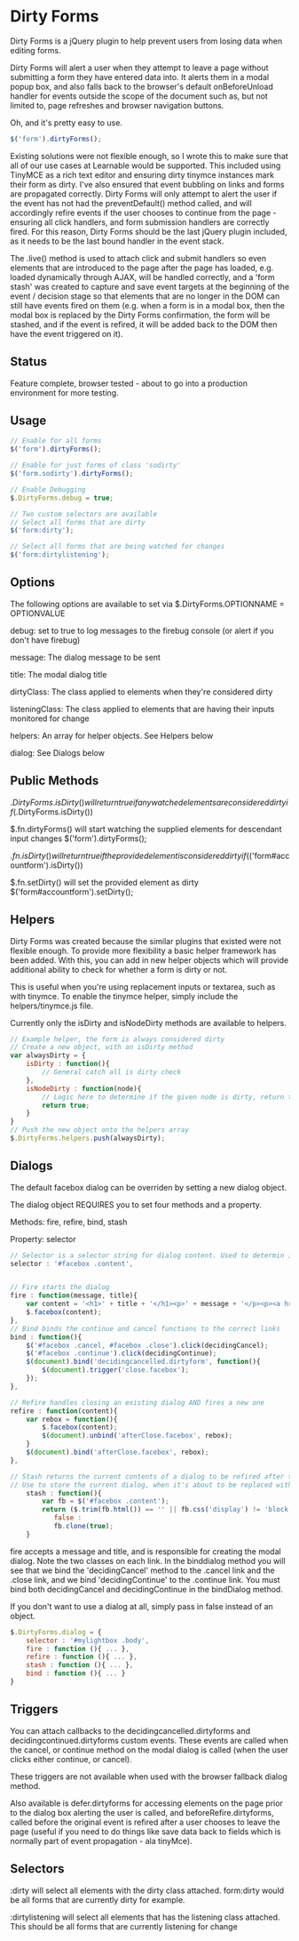 Dirty Forms
=======================================
Dirty Forms is a jQuery plugin to help prevent users from losing data when editing forms.

Dirty Forms will alert a user when they attempt to leave a page without submitting a form they have entered data into. It alerts them in a modal popup box, and also falls back to the browser's default onBeforeUnload handler for events outside the scope of the document such as, but not limited to, page refreshes and browser navigation buttons.

Oh, and it's pretty easy to use.
	
```javascript
$('form').dirtyForms();
```

Existing solutions were not flexible enough, so I wrote this to make sure that all of our use cases at Learnable would be supported. This included using TinyMCE as a rich text editor and ensuring dirty tinymce instances mark their form as dirty. I've also ensured that event bubbling on links and forms are propagated correctly. Dirty Forms will only attempt to alert the user if the event has not had the preventDefault() method called, and will accordingly refire events if the user chooses to continue from the page - ensuring all click handlers, and form submission handlers are correctly fired. For this reason, Dirty Forms should be the last jQuery plugin included, as it needs to be the last bound handler in the event stack.

The .live() method is used to attach click and submit handlers so even elements that are introduced to the page after the page has loaded, e.g. loaded dynamically through AJAX, will be handled correctly, and a 'form stash' was created to capture and save event targets at the beginning of the event / decision stage so that elements that are no longer in the DOM can still have events fired on them (e.g. when a form is in a modal box, then the modal box is replaced by the Dirty Forms confirmation, the form will be stashed, and if the event is refired, it will be added back to the DOM then have the event triggered on it). 

Status
---------------------------------
Feature complete, browser tested - about to go into a production environment for more testing.

Usage
---------------------------------
```javascript
// Enable for all forms
$('form').dirtyForms();

// Enable for just forms of class 'sodirty'
$('form.sodirty').dirtyForms();

// Enable Debugging
$.DirtyForms.debug = true;

// Two custom selectors are available
// Select all forms that are dirty
$('form:dirty');

// Select all forms that are being watched for changes
$('form:dirtylistening');
```

Options
---------------------------------
The following options are available to set via $.DirtyForms.OPTIONNAME = OPTIONVALUE

debug: set to true to log messages to the firebug console (or alert if you don't have firebug)

message: The dialog message to be sent

title: The modal dialog title

dirtyClass: The class applied to elements when they're considered dirty

listeningClass: The class applied to elements that are having their inputs monitored for change

helpers: An array for helper objects. See Helpers below

dialog: See Dialogs below


Public Methods
---------------------------------
$.DirtyForms.isDirty() will return true if any watched elements are considered dirty
	if($.DirtyForms.isDirty())

$.fn.dirtyForms() will start watching the supplied elements for descendant input changes
	$('form').dirtyForms();

$.fn.isDirty() will return true if the provided element is considered dirty
	if($('form#accountform').isDirty())

$.fn.setDirty() will set the provided element as dirty
	$('form#accountform').setDirty();

Helpers
---------------------------------
Dirty Forms was created because the similar plugins that existed were not flexible enough. To provide more flexibility a basic helper framework has been added. With this, you can add in new helper objects which will provide additional ability to check for whether a form is dirty or not.

This is useful when you're using replacement inputs or textarea, such as with tinymce. To enable the tinymce helper, simply include the helpers/tinymce.js file.

Currently only the isDirty and isNodeDirty methods are available to helpers.

```javascript
// Example helper, the form is always considered dirty
// Create a new object, with an isDirty method
var alwaysDirty = {
	isDirty : function(){
		// General catch all is dirty check	
	},
	isNodeDirty : function(node){
		// Logic here to determine if the given node is dirty, return true if it is
		return true; 
	}
}
// Push the new object onto the helpers array
$.DirtyForms.helpers.push(alwaysDirty);
```

Dialogs
---------------------------------
The default facebox dialog can be overriden by setting a new dialog object.

The dialog object REQUIRES you to set four methods and a property.

Methods: fire, refire, bind, stash

Property: selector

```javascript
// Selector is a selector string for dialog content. Used to determin if event targets are inside a dialog
selector : '#facebox .content',


// Fire starts the dialog
fire : function(message, title){
	var content = '<h1>' + title + '</h1><p>' + message + '</p><p><a href="#" class="ignoredirty continue">Continue</a><a href="#" class="ignoredirty cancel">Stop</a>';
	$.facebox(content);		 
},
// Bind binds the continue and cancel functions to the correct links
bind : function(){
	$('#facebox .cancel, #facebox .close').click(decidingCancel);
	$('#facebox .continue').click(decidingContinue);
	$(document).bind('decidingcancelled.dirtyform', function(){
		$(document).trigger('close.facebox');
	});				
},

// Refire handles closing an existing dialog AND fires a new one
refire : function(content){
	var rebox = function(){
		$.facebox(content);
		$(document).unbind('afterClose.facebox', rebox);
	}
	$(document).bind('afterClose.facebox', rebox);
},

// Stash returns the current contents of a dialog to be refired after the confirmation
// Use to store the current dialog, when it's about to be replaced with the confirmation dialog. This function can return false if you don't wish to stash anything.
	stash : function(){
		var fb = $('#facebox .content');
		return ($.trim(fb.html()) == '' || fb.css('display') != 'block') ?
		   false :
		   fb.clone(true);
	}
```

fire accepts a message and title, and is responsible for creating the modal dialog. Note the two classes on each link. In the binddialog method you will see that we bind the 'decidingCancel' method to the .cancel link and the .close link, and we bind 'decidingContinue' to the .continue link. You must bind both decidingCancel and decidingContinue in the bindDialog method.

If you don't want to use a dialog at all, simply pass in false instead of an object.

```javascript
$.DirtyForms.dialog = {
	selector : '#mylightbox .body',
	fire : function (){ ... },
	refire : function (){ ... },
	stash : function (){ ... },
	bind : function (){ ... }
}
```

Triggers
---------------------------------

You can attach callbacks to the decidingcancelled.dirtyforms and decidingcontinued.dirtyforms custom events. These events are called when the cancel, or continue method on the modal dialog is called (when the user clicks either continue, or cancel).

These triggers are not available when used with the browser fallback dialog method.

Also available is defer.dirtyforms for accessing elements on the page prior to the dialog box alerting the user is called, and beforeRefire.dirtyforms, called before the original event is refired after a user chooses to leave the page (useful if you need to do things like save data back to fields which is normally part of event propagation - ala tinyMce).

Selectors
---------------------------------

:dirty will select all elements with the dirty class attached. form:dirty would be all forms that are currently dirty for example.

:dirtylistening will select all elements that has the listening class attached. This should be all forms that are currently listening for change


